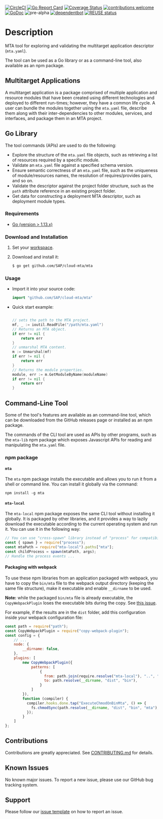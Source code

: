 [![CircleCI](https://circleci.com/gh/SAP/cloud-mta.svg?style=svg)](https://circleci.com/gh/SAP/cloud-mta)
[![Go Report Card](https://goreportcard.com/badge/github.com/SAP/cloud-mta)](https://goreportcard.com/report/github.com/SAP/cloud-mta)
[![Coverage Status](https://coveralls.io/repos/github/SAP/cloud-mta/badge.svg?branch=CD)](https://coveralls.io/github/SAP/cloud-mta?branch=CD)
[![contributions welcome](https://img.shields.io/badge/contributions-welcome-brightgreen.svg?style=flat)](https://github.com/SAP/cloud-mta/blob/master/.github/CONTRIBUTING.md)
[![GoDoc](https://godoc.org/github.com/SAP/cloud-mta?status.svg)](https://godoc.org/github.com/SAP/cloud-mta/mta)
![pre-alpha](https://img.shields.io/badge/Release-pre--alpha-orange.svg)
[![dependentbot](https://api.dependabot.com/badges/status?host=github&repo=SAP/cloud-mta)](https://dependabot.com/)
[![REUSE status](https://api.reuse.software/badge/github.com/SAP/cloud-mta)](https://api.reuse.software/info/github.com/SAP/cloud-mta)

                   
# Description

MTA tool for exploring and validating the multitarget application descriptor (`mta.yaml`).

The tool can be used as a Go library or as a command-line tool, also available as an npm package.

## Multitarget Applications

A multitarget application is a package comprised of multiple application and resource modules that have been created using different technologies and deployed to different run-times; however, they have a common life cycle. A user can bundle the modules together using the `mta.yaml` file, describe them along with their inter-dependencies to other modules, services, and interfaces, and package them in an MTA project.

## Go Library

The tool commands (APIs) are used to do the following:

   - Explore the structure of the `mta.yaml` file objects, such as retrieving a list of resources required by a specific module.
   - Validate an `mta.yaml` file against a specified schema version.
   - Ensure semantic correctness of an `mta.yaml` file, such as the uniqueness of module/resources names, the resolution of requires/provides pairs, and so on.
   - Validate the descriptor against the project folder structure, such as the `path` attribute reference in an existing project folder.
   - Get data for constructing a deployment MTA descriptor, such as deployment module types.
   
### Requirements

* [Go (version > 1.13.x)](https://golang.org/dl/) 

### Download and Installation

1.  Set your [workspace](https://golang.org/doc/code.html#Workspaces).

2.  Download and install it:

    ```sh
    $ go get github.com/SAP/cloud-mta/mta
    ```

### Usage

 - Import it into your source code:

    ```go
    import "github.com/SAP/cloud-mta/mta"
    ```

 -  Quick start example:

    ```go
    
    // sets the path to the MTA project.
    mf, _ := ioutil.ReadFile("/path/mta.yaml")
    // Returns an MTA object.
    if err != nil {
    	return err
    }
    // unmarshal MTA content.
    m := Unmarshal(mf)
    if err != nil {
    	return err
    }
    // Returns the module properties.
    module, err := m.GetModuleByName(moduleName)
    if err != nil {
    	return err
    }
    ```

## Command-Line Tool

Some of the tool's features are available as an command-line tool, which can be downloaded from the GitHub releases page or installed as an npm package.

The commands of the CLI tool are used as APIs by other programs, such as the `mta-lib` npm package which exposes Javascript APIs for reading and manipulating the `mta.yaml` file.  

### npm package

#### `mta`
The `mta` npm package installs the executable and allows you to run it from a shell or command line.
You can install it globally via the command:
```shell script
npm install -g mta
```

#### `mta-local`
The `mta-local` npm package exposes the same CLI tool without installing it globally. It is packaged by other libraries, and it provides a way to lazily download the executable according to the current operating system and run it.
You can use it in the following way:
```javascript
// You can use "cross-spawn" library instead of "process" for compatibility to Windows systems
const { spawn } = require("process");
const mtaPath = require("mta-local").paths["mta"];
const childProcess = spawn(mtaPath, args);
// Handle the process events ...
```

#### Packaging with webpack
To use these npm libraries from an application packaged with webpack, you have to copy the `bin/mta` file to the webpack output directory (keeping the same file structure), make it executable and enable `__dirname` to be used.

**Note:** while the packaged `bin/mta` file is already executable, the `CopyWebpackPlugin` loses the executable bits during the copy. See [this issue](https://github.com/webpack-contrib/copy-webpack-plugin/issues/35).

For example, if the results are in the `dist` folder, add this configuration inside your webpack configuration file:
```javascript
const path = require("path");
const CopyWebpackPlugin = require("copy-webpack-plugin");
const config = {
    // ...
    node: {
        __dirname: false,
    },
    plugins: [
        new CopyWebpackPlugin({
            patterns: [
                {
                  from: path.join(require.resolve("mta-local"), "..", "bin"),
                  to: path.resolve(__dirname, "dist", "bin"),
                }
            ]
        }),
        function (compiler) {
          compiler.hooks.done.tap("ExecuteChmodOnBinMta", () => {
            fs.chmodSync(path.resolve(__dirname, "dist", "bin", "mta"), "755");
          });
        }
    ]
};
```

## Contributions

Contributions are greatly appreciated.
See [CONTRIBUTING.md](https://github.com/SAP/cloud-mta/blob/master/.github/CONTRIBUTING.md) for details.

## Known Issues

No known major issues.  To report a new issue, please use our GitHub bug tracking system.

## Support

Please follow our [issue template](https://github.com/SAP/cloud-mta/blob/master/.github/ISSUE_TEMPLATE/bug_report.md) on how to report an issue.


